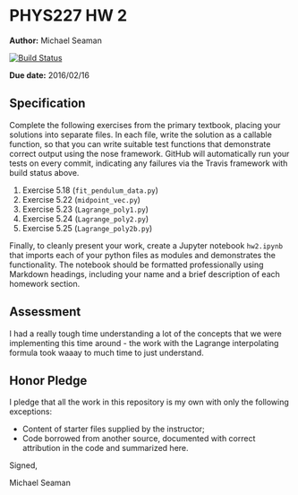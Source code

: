 # PHYS227 HW 2

**Author:** Michael Seaman

[![Build Status](https://travis-ci.org/chapman-phys227-2016s/hw-2-seama107.svg?branch=master)](https://travis-ci.org/chapman-phys227-2016s/hw-2-seama107)

**Due date:** 2016/02/16

## Specification


Complete the following exercises from the primary textbook, placing your solutions into separate files. In each file, write the solution as a callable function, so that you can write suitable test functions that demonstrate correct output using the nose framework. GitHub will automatically run your tests on every commit, indicating any failures via the Travis framework with build status above.

1. Exercise 5.18 (```fit_pendulum_data.py```)
1. Exercise 5.22 (```midpoint_vec.py```)
1. Exercise 5.23 (```Lagrange_poly1.py```)
1. Exercise 5.24 (```Lagrange_poly2.py```)
1. Exercise 5.25 (```Lagrange_poly2b.py```)

Finally, to cleanly present your work, create a Jupyter notebook ```hw2.ipynb``` that imports each of your python files as modules and demonstrates the functionality. The notebook should be formatted professionally using Markdown headings, including your name and a brief description of each homework section.

## Assessment

I had a really tough time understanding a lot of the concepts that we were implementing this time around - the work with the Lagrange interpolating formula took waaay to much time to just understand.

## Honor Pledge

I pledge that all the work in this repository is my own with only the following exceptions:

* Content of starter files supplied by the instructor;
* Code borrowed from another source, documented with correct attribution in the code and summarized here.

Signed,

Michael Seaman
